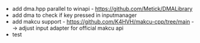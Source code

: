 - add dma.hpp parallel to winapi - https://github.com/Metick/DMALibrary
- add dma to check if key pressed in inputmanager
- add makcu support - https://github.com/K4HVH/makcu-cpp/tree/main --> adjust input adapter for official makcu api
- test
